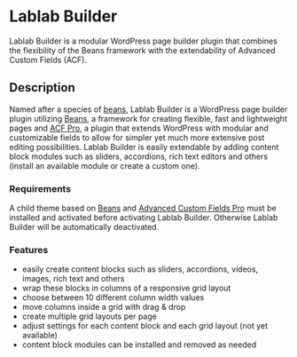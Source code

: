 # Lablab Builder
Lablab Builder is a modular WordPress page builder plugin that combines the flexibility of the Beans framework with the extendability of Advanced Custom Fields (ACF).

## Description
Named after a species of [beans](https://en.wikipedia.org/wiki/Lablab), Lablab Builder is a WordPress page builder plugin utilizing [Beans](http://www.getbeans.io/), a framework for creating flexible, fast and lightweight pages and [ACF Pro](https://www.advancedcustomfields.com/pro/), a plugin that extends WordPress with modular and customizable fields to allow for simpler yet much more extensive post editing possibilities.
Lablab Builder is easily extendable by adding content block modules such as sliders, accordions, rich text editors and others (install an available module or create a custom one).

### Requirements
A child theme based on [Beans](http://www.getbeans.io/) and [Advanced Custom Fields Pro](https://www.advancedcustomfields.com/pro/) must be installed and activated before activating Lablab Builder. Otherwise Lablab Builder will be automatically deactivated.

### Features
* easily create content blocks such as sliders, accordions, videos, images, rich text and others
* wrap these blocks in columns of a responsive grid layout
* choose between 10 different column width values 
* move columns inside a grid with drag & drop
* create multiple grid layouts per page
* adjust settings for each content block and each grid layout (not yet available)
* content block modules can be installed and removed as needed